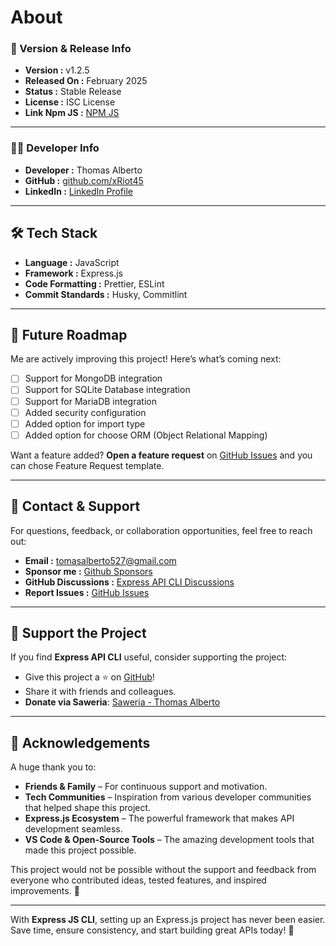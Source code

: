 # About

### 🔹 Version & Release Info

- **Version :** v1.2.5
- **Released On :** February 2025
- **Status :** Stable Release
- **License :** ISC License
- **Link Npm JS :** [NPM JS](https://www.npmjs.com/package/express-api-cli-tool)

---

### 👨‍💻 Developer Info

- **Developer :** Thomas Alberto
- **GitHub :** [github.com/xRiot45](https://github.com/xRiot45)
- **LinkedIn :** [LinkedIn Profile](https://www.linkedin.com/in/thomasalberto)

---

## 🛠️ Tech Stack

- **Language :** JavaScript
- **Framework :** Express.js
- **Code Formatting :** Prettier, ESLint
- **Commit Standards :** Husky, Commitlint

---

## 🚀 Future Roadmap

Me are actively improving this project! Here’s what’s coming next:

- [ ] Support for MongoDB integration
- [ ] Support for SQLite Database integration
- [ ] Support for MariaDB integration
- [ ] Added security configuration
- [ ] Added option for import type
- [ ] Added option for choose ORM (Object Relational Mapping)

Want a feature added? **Open a feature request** on [GitHub Issues](https://github.com/xRiot45/express-api-cli/issues) and you can chose Feature Request template.

---

## 📧 Contact & Support

For questions, feedback, or collaboration opportunities, feel free to reach out:

- **Email :** tomasalberto527@gmail.com
- **Sponsor me :** [Github Sponsors](https://github.com/sponsors/xRiot45)
- **GitHub Discussions :** [Express API CLI Discussions](https://github.com/xRiot45/express-cli/discussions)
- **Report Issues :** [GitHub Issues](https://github.com/xRiot45/express-cli/issues)

---

## 💖 Support the Project

If you find **Express API CLI** useful, consider supporting the project:

- Give this project a ⭐ on [GitHub](https://github.com/xRiot45/express-cli)!
- Share it with friends and colleagues.
- **Donate via Saweria**: [Saweria - Thomas Alberto](https://saweria.co/thomasalberto)

---

## 🎉 Acknowledgements

A huge thank you to:

- **Friends & Family** – For continuous support and motivation.
- **Tech Communities** – Inspiration from various developer communities that helped shape this project.
- **Express.js Ecosystem** – The powerful framework that makes API development seamless.
- **VS Code & Open-Source Tools** – The amazing development tools that made this project possible.

This project would not be possible without the support and feedback from everyone who contributed ideas, tested features, and inspired improvements. 🚀

---

With **Express JS CLI**, setting up an Express.js project has never been easier.  
Save time, ensure consistency, and start building great APIs today! 🚀
